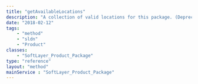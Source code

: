 ```yaml
---
title: "getAvailableLocations"
description: "A collection of valid locations for this package. (Deprecated - Use [SoftLayer_Product_Package::getRegions](reference/services/SoftLayer_Product_Package/getRegions))"
date: "2018-02-12"
tags:
    - "method"
    - "sldn"
    - "Product"
classes:
    - "SoftLayer_Product_Package"
type: "reference"
layout: "method"
mainService : "SoftLayer_Product_Package"
---
```

